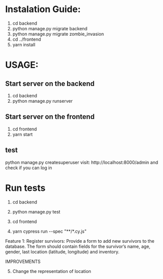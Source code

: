 # Instalation Guide:
1. cd backend
2. python manage.py migrate backend
3. python manage.py migrate zombie_invasion
4. cd ../frontend
5. yarn install

# USAGE:

## Start server on the backend
1. cd backend
2. python manage.py runserver

## Start server on the frontend
1. cd frontend
2. yarn start

## test 
python manage.py createsuperuser
visit: http://localhost:8000/admin and check if you can log in

# Run tests
1. cd backend
2. python manage.py test

1. cd frontend
2. yarn cypress run --spec "**/*.cy.js"



Feature 1:
Register survivors: Provide a form to add new survivors to the database. The form should contain fields for the survivor’s name, age, gender, last location (latitude, longitude) and inventory.

IMPROVEMENTS

5. Change the representation of location
